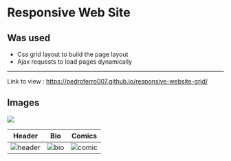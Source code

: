 <h1>Responsive Web Site </h1>

<h2> Was used </h2>

- Css grid layout to build the page layout
- Ajax requests to load pages dynamically

---

Link to view : https://pedroferro007.github.io/responsive-website-grid/

<h2> Images </h2>

<img src="https://user-images.githubusercontent.com/81194679/127177238-79c4e5a6-9a65-4a82-9a3f-a07ab2e946c4.png">
<br>

Header                     |          Bio        | Comics
:-------------------------:|:-------------------:|:----------------:
![header](https://user-images.githubusercontent.com/81194679/127182127-759754cf-1e80-4228-81f1-a823c0d77831.png)  |  ![bio](https://user-images.githubusercontent.com/81194679/127182125-cf44d1d7-78c6-47d3-9923-1df47e3b1938.png) | ![comic](https://user-images.githubusercontent.com/81194679/127183221-9d474b2f-411e-47ab-90d5-c9ac9f8a3818.png)







